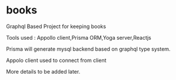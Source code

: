 # books

Graphql Based Project for keeping books

Tools used : Appollo client,Prisma ORM,Yoga server,Reactjs

Prisma will generate mysql backend based on graphql type system.

Appolo client used to connect from client

More details to be added later.
